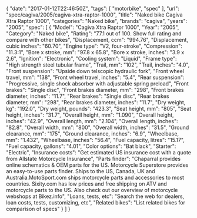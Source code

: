 {
    "date": "2017-01-12T22:46:50Z",
    "tags": [
        "motorbike",
        "spec"
    ],
    "url": "spec\/cagiva\/2005\/cagiva-xtra-raptor-1000",
    "title": "Naked bike Cagiva Xtra Raptor 1000",
    "categories": "Naked bike",
    "brands": "cagiva",
    "years": "2005",
    "spec": [
        {
            "Model": "Cagiva Xtra Raptor 1000",
            "Year": "2005",
            "Category": "Naked bike",
            "Rating": "77.1 out of 100. Show full rating and compare with other bikes",
            "Displacement, ccm": "994.76",
            "Displacement, cubic inches": "60.70",
            "Engine type": "V2, four-stroke",
            "Compression": "11.3:1",
            "Bore x stroke, mm": "97.8 x 65.8",
            "Bore x stroke, inches": "3.9 x 2.6",
            "Ignition": "Electronic",
            "Cooling system": "Liquid",
            "Frame type": "High strength steel tubular frame",
            "Trail, mm": "102",
            "Trail, inches": "4.0",
            "Front suspension": "Upside down telscopic hydraulic fork",
            "Front wheel travel, mm": "138",
            "Front wheel travel, inches": "5.4",
            "Rear suspension": "Progressive, single shock absorber with adjustable spring preload",
            "Front brakes": "Single disc",
            "Front brakes diameter, mm": "298",
            "Front brakes diameter, inches": "11.7",
            "Rear brakes": "Single disc",
            "Rear brakes diameter, mm": "298",
            "Rear brakes diameter, inches": "11.7",
            "Dry weight, kg": "192.0",
            "Dry weight, pounds": "423.3",
            "Seat height, mm": "805",
            "Seat height, inches": "31.7",
            "Overall height, mm": "1.090",
            "Overall height, inches": "42.9",
            "Overall length, mm": "2.104",
            "Overall length, inches": "82.8",
            "Overall width, mm": "800",
            "Overall width, inches": "31.5",
            "Ground clearance, mm": "175",
            "Ground clearance, inches": "6.9",
            "Wheelbase, mm": "1.432",
            "Wheelbase, inches": "56.4",
            "Fuel capacity, litres": "15.17",
            "Fuel capacity, gallons": "4.01",
            "Color options": "Bat black",
            "Starter": "Electric",
            "Insurance costs": "Get estimated US insurance cost with a quote from Allstate Motorcycle Insurance",
            "Parts finder": "Chaparral provides online schematics & OEM parts for the US.   Motorcycle Superstore provides an easy-to-use parts finder. Ships to the US, Canada, UK and Australia.MotoSport.com ships motorcycle parts and accessories to most countries.    Sixity.com has low prices and free shipping on ATV and motorcycle parts to the US. Also check out our overview of motorcycle webshops at Bikez.info",
            "Loans, tests, etc": "Search the web for dealers, loan costs, tests, customizing, etc",
            "Related bikes": "List related bikes for comparison of specs"
        }
    ]
}